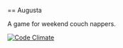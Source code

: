 == Augusta

A game for weekend couch nappers.

[![Code Climate](https://codeclimate.com/github/dubilla/Augusta/badges/gpa.svg)](https://codeclimate.com/github/dubilla/Augusta)
